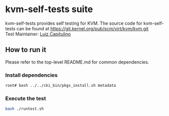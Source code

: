# kvm-self-tests suite
kvm-self-tests provides self testing for KVM. The source code for
kvm-self-tests can be found at
https://git.kernel.org/pub/scm/virt/kvm/kvm.git \
Test Maintainer: [Luiz Capitulino](mailto:lcapitulino@redhat.com)

## How to run it
Please refer to the top-level README.md for common dependencies.

### Install dependencies
```bash
root# bash ../../cki_bin/pkgs_install.sh metadata
```

### Execute the test
```bash
bash ./runtest.sh
```
